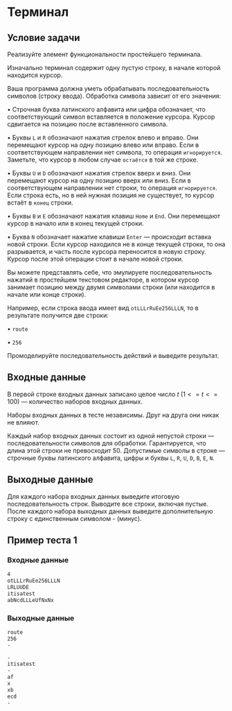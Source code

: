 # Терминал

## Условие задачи

Реализуйте элемент функциональности простейшего терминала.

Изначально терминал содержит одну пустую строку, в начале которой находится курсор.

Ваша программа должна уметь обрабатывать последовательность символов (строку ввода). Обработка символа зависит от его значения:

$\bullet$ Строчная буква латинского алфавита или цифра обозначает, что соответствующий символ вставляется в положение курсора. Курсор сдвигается на позицию после вставленного символа.

$\bullet$ Буквы `L` и `R` обозначают нажатия стрелок влево и вправо. Они перемещают курсор на одну позицию влево или вправо. Если в соответствующем направлении нет символа, то операция
`игнорируется`. Заметьте, что курсор в любом случае
`остаётся` в той же строке.

$\bullet$ Буквы `U` и `D` обозначают нажатия стрелок вверх и вниз. Они перемещают курсор на одну позицию вверх или вниз. Если в соответствующем направлении нет строки, то операция `игнорируется`. Если строка есть, но в ней нужная позиция не существует, то курсор встаёт в `конец` строки.

$\bullet$ Буквы `B` и `E` обозначают нажатия клавиш `Home` и `End`. Они перемещают курсор в начало или в конец текущей строки.

$\bullet$ Буква `N` обозначает нажатие клавиши `Enter` — происходит вставка новой строки. Если курсор находился не в конце текущей строки, то она разрывается, и часть после курсора переносится в новую строку. Курсор после этой операции стоит в начале новой строки.

Вы можете представлять себе, что эмулируете последовательность нажатий в простейшем текстовом редакторе, в котором курсор занимает позицию между двумя символами строки (или находится в начале или конце строки).

Например, если строка ввода имеет вид `otLLLrRuEe256LLLN`, то в результате получится две строки:

$\bullet$ `route`

$\bullet$ `256`

Промоделируйте последовательность действий и выведите результат.

## Входные данные

В первой строке входных данных записано целое число $t$ ($1 <= t <= 100$) — количество наборов входных данных.

Наборы входных данных в тесте независимы. Друг на друга они никак не влияют.

Каждый набор входных данных состоит из одной непустой строки —последовательности символов для обработки. Гарантируется, что длина этой строки не превосходит 50. Допустимые символы в строке — строчные буквы латинского алфавита, цифры и буквы `L`, `R`, `U`, `D`, `B`, `E`, `N`.

## Выходные данные

Для каждого набора входных данных выведите итоговую последовательность строк. Выводите все строки, включая пустые. После каждого набора выходных данных выведите дополнительную строку с единственным символом - (минус).

## Пример теста 1

### Входные данные

```bash
4
otLLLrRuEe256LLLN
LRLUUDE
itisatest
abNcdLLLeUfNxNx
```

### Выходные данные

```bash
route
256
-

-
itisatest
-
af
x
xb
ecd
-
```
